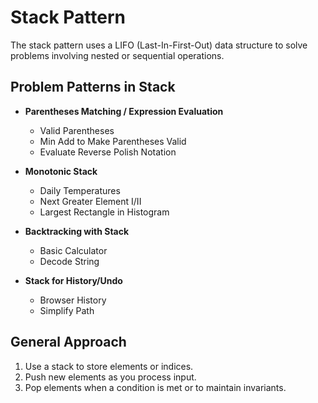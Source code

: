 # Stack Pattern

The stack pattern uses a LIFO (Last-In-First-Out) data structure to solve problems involving nested or sequential operations.

## Problem Patterns in Stack

- **Parentheses Matching / Expression Evaluation**
  - Valid Parentheses
  - Min Add to Make Parentheses Valid
  - Evaluate Reverse Polish Notation

- **Monotonic Stack**
  - Daily Temperatures
  - Next Greater Element I/II
  - Largest Rectangle in Histogram

- **Backtracking with Stack**
  - Basic Calculator
  - Decode String

- **Stack for History/Undo**
  - Browser History
  - Simplify Path

## General Approach
1. Use a stack to store elements or indices.
2. Push new elements as you process input.
3. Pop elements when a condition is met or to maintain invariants.
